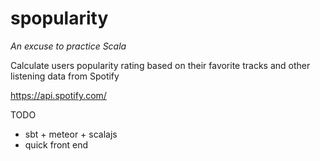 # spopularity

*An excuse to practice Scala*

Calculate users popularity rating based on their favorite tracks and other listening data from Spotify

https://api.spotify.com/

TODO
- sbt + meteor + scalajs
- quick front end

